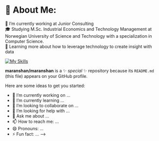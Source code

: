 # 🚀 About Me:
🔭 I’m currently working at Junior Consulting<br>🎓 Studying M.Sc. Industrial Economics and Technology Management at Norwegian University of Science and Technology with a specialization in Computer Science. <br>🌱 Learning more about how to leverage technology to create insight with data

[![My Skills](https://skillicons.dev/icons?i=py,java,html,js,react)](https://skillicons.dev)


**maranshan/maranshan** is a ✨ _special_ ✨ repository because its `README.md` (this file) appears on your GitHub profile.

Here are some ideas to get you started:

- 🔭 I’m currently working on ...
- 🌱 I’m currently learning ...
- 👯 I’m looking to collaborate on ...
- 🤔 I’m looking for help with ...
- 💬 Ask me about ...
- 📫 How to reach me: ...
- 😄 Pronouns: ...
- ⚡ Fun fact: ...
-->
